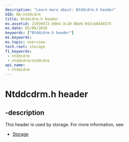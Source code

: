 ```yaml
---
description: "Learn more about: Ntddcdrm.h header"
UID: NA:ntddcdrm
title: Ntddcdrm.h header
ms.assetid: 21939472-b0b4-3c10-86e6-842cb8446575
ms.date: 05/09/2018
keywords: ["Ntddcdrm.h header"]
ms.keywords: 
ms.topic: overview
tech.root: storage
f1_keywords:
 - ntddcdrm
 - ntddcdrm/ntddcdrm
api_name:
 - ntddcdrm
---
```


# Ntddcdrm.h header


## -description

This header is used by storage. For more information, see:

- [Storage](../_storage/index.md)

